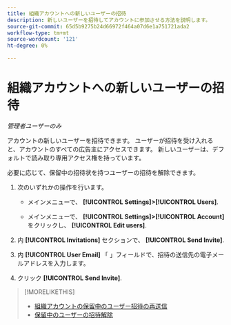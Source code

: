 ```yaml
---
title: 組織アカウントへの新しいユーザーの招待
description: 新しいユーザーを招待してアカウントに参加させる方法を説明します。
source-git-commit: 65d5b9275b24d66972f464a07d6e1a751721ada2
workflow-type: tm+mt
source-wordcount: '121'
ht-degree: 0%

---
```


# 組織アカウントへの新しいユーザーの招待

*管理者ユーザーのみ*

アカウントの新しいユーザーを招待できます。 ユーザーが招待を受け入れると、アカウントのすべての広告主にアクセスできます。 新しいユーザーは、デフォルトで読み取り専用アクセス権を持っています。

必要に応じて、保留中の招待状を持つユーザーの招待を解除できます。

1. 次のいずれかの操作を行います。

   * メインメニューで、 **[!UICONTROL Settings]>[!UICONTROL Users]**.

   * メインメニューで、 **[!UICONTROL Settings]>[!UICONTROL Account]**&#x200B;をクリックし、 **[!UICONTROL Edit users]**.

1. 内 **[!UICONTROL Invitations]** セクションで、 **[!UICONTROL Send Invite]**.

1. 内 **[!UICONTROL User Email]** 「 」フィールドで、招待の送信先の電子メールアドレスを入力します。

1. クリック **[!UICONTROL Send Invite]**.

>[!MORELIKETHIS]
>
>* [組織アカウントの保留中のユーザー招待の再送信](user-resend-invite.md)
>* [保留中のユーザーの招待解除](user-uninvite.md)


<!-- >* [Edit User Permissions or Delete a User](user-edit.md) -->
